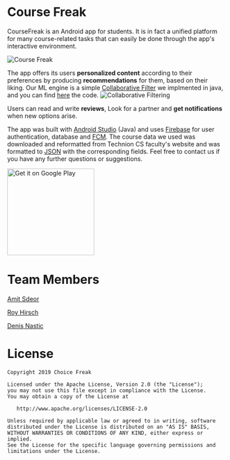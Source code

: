 # Course Freak
CourseFreak is an Android app for students. It is in fact a unified platform for many course-related tasks that can easily be done through the app's interactive environment.

![Course Freak](https://user-images.githubusercontent.com/38239587/50401211-72db3180-0795-11e9-9414-b8c01b4b8374.PNG?raw=true "CourseFreak")

The app offers its users **personalized content** according to their preferences by producing **recommendations** for them, based on their liking. Our ML engine is a simple [Collaborative Filter](https://en.wikipedia.org/wiki/Collaborative_filtering) we implmented in java, and you can find [here](https://github.com/Technion236503/2019a-CourseFreak/blob/master/app/src/main/java/com/coursefreak/app/utils/Recommender.java) the code.
![Collaborative Filtering](https://user-images.githubusercontent.com/38239587/51709643-9eb93380-202f-11e9-8ff2-da1329f6b202.JPG)

Users can read and write **reviews**, Look for a partner and **get notifications** when new options arise.

The app was built with [Android Studio](https://developer.android.com/studio/) (Java) and uses [Firebase](https://firebase.google.com/) for user authentication, database and [FCM](https://firebase.google.com/docs/cloud-messaging/). The course data we used was downloaded and reformatted from Technion CS faculty's website and was formatted to [JSON](https://en.wikipedia.org/wiki/JSON) with the corresponding fields. Feel free to contact us if you have any further questions or suggestions.   

<a style="margin-bottom: 0;" href='https://play.google.com/store/apps/details?id=com.coursefreak.app'><img alt='Get it on Google Play' src='https://play.google.com/intl/en_us/badges/images/generic/en_badge_web_generic.png' width="200px"/></a>


Team Members
=======
[Amit Sdeor](https://github.com/amso100)

[Roy Hirsch](https://github.com/royhirsch1)

[Denis Nastic](https://github.com/DxxN96)

License
=======

	Copyright 2019 Choice Freak
    
    Licensed under the Apache License, Version 2.0 (the "License");
    you may not use this file except in compliance with the License.
    You may obtain a copy of the License at

       http://www.apache.org/licenses/LICENSE-2.0

    Unless required by applicable law or agreed to in writing, software
    distributed under the License is distributed on an "AS IS" BASIS,
    WITHOUT WARRANTIES OR CONDITIONS OF ANY KIND, either express or implied.
    See the License for the specific language governing permissions and
    limitations under the License.
    

